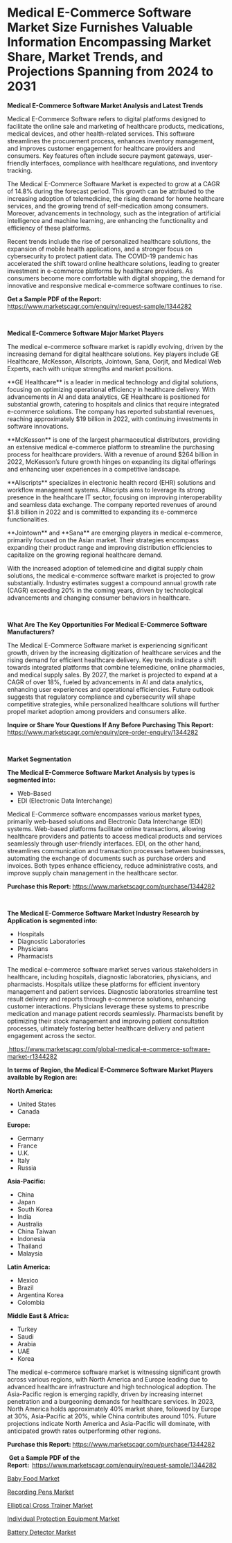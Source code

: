 <p><h1>Medical E-Commerce Software Market Size Furnishes Valuable Information Encompassing Market Share, Market Trends, and Projections Spanning from 2024 to 2031</h1></p><p><strong>Medical E-Commerce Software Market Analysis and Latest Trends</strong></p>
<p><p>Medical E-Commerce Software refers to digital platforms designed to facilitate the online sale and marketing of healthcare products, medications, medical devices, and other health-related services. This software streamlines the procurement process, enhances inventory management, and improves customer engagement for healthcare providers and consumers. Key features often include secure payment gateways, user-friendly interfaces, compliance with healthcare regulations, and inventory tracking.</p><p>The Medical E-Commerce Software Market is expected to grow at a CAGR of 14.8% during the forecast period. This growth can be attributed to the increasing adoption of telemedicine, the rising demand for home healthcare services, and the growing trend of self-medication among consumers. Moreover, advancements in technology, such as the integration of artificial intelligence and machine learning, are enhancing the functionality and efficiency of these platforms.</p><p>Recent trends include the rise of personalized healthcare solutions, the expansion of mobile health applications, and a stronger focus on cybersecurity to protect patient data. The COVID-19 pandemic has accelerated the shift toward online healthcare solutions, leading to greater investment in e-commerce platforms by healthcare providers. As consumers become more comfortable with digital shopping, the demand for innovative and responsive medical e-commerce software continues to rise.</p></p>
<p><strong>Get a Sample PDF of the Report:&nbsp;</strong> <a href="https://www.marketscagr.com/enquiry/request-sample/1344282?utm_campaign=1177&utm_medium=2&utm_source=Github&utm_content=ia&utm_term=03102024&utm_id=medical-e-commerce-software">https://www.marketscagr.com/enquiry/request-sample/1344282</a></p>
<p>&nbsp;</p>
<p><strong>Medical E-Commerce Software Major Market Players</strong></p>
<p><p>The medical e-commerce software market is rapidly evolving, driven by the increasing demand for digital healthcare solutions. Key players include GE Healthcare, McKesson, Allscripts, Jointown, Sana, Oorjit, and Medical Web Experts, each with unique strengths and market positions.</p><p>**GE Healthcare** is a leader in medical technology and digital solutions, focusing on optimizing operational efficiency in healthcare delivery. With advancements in AI and data analytics, GE Healthcare is positioned for substantial growth, catering to hospitals and clinics that require integrated e-commerce solutions. The company has reported substantial revenues, reaching approximately $19 billion in 2022, with continuing investments in software innovations.</p><p>**McKesson** is one of the largest pharmaceutical distributors, providing an extensive medical e-commerce platform to streamline the purchasing process for healthcare providers. With a revenue of around $264 billion in 2022, McKesson’s future growth hinges on expanding its digital offerings and enhancing user experiences in a competitive landscape.</p><p>**Allscripts** specializes in electronic health record (EHR) solutions and workflow management systems. Allscripts aims to leverage its strong presence in the healthcare IT sector, focusing on improving interoperability and seamless data exchange. The company reported revenues of around $1.8 billion in 2022 and is committed to expanding its e-commerce functionalities.</p><p>**Jointown** and **Sana** are emerging players in medical e-commerce, primarily focused on the Asian market. Their strategies encompass expanding their product range and improving distribution efficiencies to capitalize on the growing regional healthcare demand.</p><p>With the increased adoption of telemedicine and digital supply chain solutions, the medical e-commerce software market is projected to grow substantially. Industry estimates suggest a compound annual growth rate (CAGR) exceeding 20% in the coming years, driven by technological advancements and changing consumer behaviors in healthcare.</p></p>
<p>&nbsp;</p>
<p><strong>What Are The Key Opportunities For Medical E-Commerce Software Manufacturers?</strong></p>
<p><p>The Medical E-Commerce Software market is experiencing significant growth, driven by the increasing digitization of healthcare services and the rising demand for efficient healthcare delivery. Key trends indicate a shift towards integrated platforms that combine telemedicine, online pharmacies, and medical supply sales. By 2027, the market is projected to expand at a CAGR of over 18%, fueled by advancements in AI and data analytics, enhancing user experiences and operational efficiencies. Future outlook suggests that regulatory compliance and cybersecurity will shape competitive strategies, while personalized healthcare solutions will further propel market adoption among providers and consumers alike.</p></p>
<p><strong>Inquire or Share Your Questions If Any Before Purchasing This Report:</strong> <a href="https://www.marketscagr.com/enquiry/pre-order-enquiry/1344282?utm_campaign=1177&utm_medium=2&utm_source=Github&utm_content=ia&utm_term=03102024&utm_id=medical-e-commerce-software">https://www.marketscagr.com/enquiry/pre-order-enquiry/1344282</a></p>
<p>&nbsp;</p>
<p><strong>Market Segmentation</strong></p>
<p><strong>The Medical E-Commerce Software Market Analysis by types is segmented into:</strong></p>
<p><ul><li>Web-Based</li><li>EDI (Electronic Data Interchange)</li></ul></p>
<p><p>Medical E-Commerce software encompasses various market types, primarily web-based solutions and Electronic Data Interchange (EDI) systems. Web-based platforms facilitate online transactions, allowing healthcare providers and patients to access medical products and services seamlessly through user-friendly interfaces. EDI, on the other hand, streamlines communication and transaction processes between businesses, automating the exchange of documents such as purchase orders and invoices. Both types enhance efficiency, reduce administrative costs, and improve supply chain management in the healthcare sector.</p></p>
<p><strong>Purchase this Report:&nbsp;</strong><a href="https://www.marketscagr.com/purchase/1344282?utm_campaign=1177&utm_medium=2&utm_source=Github&utm_content=ia&utm_term=03102024&utm_id=medical-e-commerce-software">https://www.marketscagr.com/purchase/1344282</a></p>
<p>&nbsp;</p>
<p><strong>The Medical E-Commerce Software Market Industry Research by Application is segmented into:</strong></p>
<p><ul><li>Hospitals</li><li>Diagnostic Laboratories</li><li>Physicians</li><li>Pharmacists</li></ul></p>
<p><p>The medical e-commerce software market serves various stakeholders in healthcare, including hospitals, diagnostic laboratories, physicians, and pharmacists. Hospitals utilize these platforms for efficient inventory management and patient services. Diagnostic laboratories streamline test result delivery and reports through e-commerce solutions, enhancing customer interactions. Physicians leverage these systems to prescribe medication and manage patient records seamlessly. Pharmacists benefit by optimizing their stock management and improving patient consultation processes, ultimately fostering better healthcare delivery and patient engagement across the sector.</p></p>
<p><a href="https://www.marketscagr.com/global-medical-e-commerce-software-market-r1344282?utm_campaign=1177&utm_medium=2&utm_source=Github&utm_content=ia&utm_term=03102024&utm_id=medical-e-commerce-software">&nbsp;https://www.marketscagr.com/global-medical-e-commerce-software-market-r1344282</a></p>
<p><strong>In terms of Region, the Medical E-Commerce Software Market Players available by Region are:</strong></p>
<p>
    <p> <strong> North America: </strong>
        <ul>
            <li>United States</li>
            <li>Canada</li>
        </ul>
        </p> 
    <p> <strong> Europe: </strong>
        <ul>
            <li>Germany</li>
            <li>France</li>
            <li>U.K.</li>
            <li>Italy</li>
            <li>Russia</li>
        </ul>
        </p> 
    <p> <strong> Asia-Pacific: </strong>
        <ul>
            <li>China</li>
            <li>Japan</li>
            <li>South Korea</li>
            <li>India</li>
            <li>Australia</li>
            <li>China Taiwan</li>
            <li>Indonesia</li>
            <li>Thailand</li>
            <li>Malaysia</li>
        </ul>
        </p> 
    <p> <strong> Latin America: </strong>
        <ul>
            <li>Mexico</li>
            <li>Brazil</li>
            <li>Argentina Korea</li>
            <li>Colombia</li>
        </ul>
        </p> 
    <p> <strong> Middle East & Africa: </strong>
        <ul>
            <li>Turkey</li>
            <li>Saudi</li>
            <li>Arabia</li>
            <li>UAE</li>
            <li>Korea</li>
        </ul>
    </p>
    </p>
<p><p>The medical e-commerce software market is witnessing significant growth across various regions, with North America and Europe leading due to advanced healthcare infrastructure and high technological adoption. The Asia-Pacific region is emerging rapidly, driven by increasing internet penetration and a burgeoning demands for healthcare services. In 2023, North America holds approximately 40% market share, followed by Europe at 30%, Asia-Pacific at 20%, while China contributes around 10%. Future projections indicate North America and Asia-Pacific will dominate, with anticipated growth rates outperforming other regions.</p></p>
<p><strong>Purchase this Report: </strong><a href="https://www.marketscagr.com/purchase/1344282?utm_campaign=1177&utm_medium=2&utm_source=Github&utm_content=ia&utm_term=03102024&utm_id=medical-e-commerce-software">https://www.marketscagr.com/purchase/1344282</a></p>
<p>&nbsp;<strong>Get a Sample PDF of the Report:&nbsp;&nbsp;</strong><a href="https://www.marketscagr.com/enquiry/request-sample/1344282?utm_campaign=1177&utm_medium=2&utm_source=Github&utm_content=ia&utm_term=03102024&utm_id=medical-e-commerce-software">https://www.marketscagr.com/enquiry/request-sample/1344282</a></p>
<p><strong></strong></p>
<p><p><a href="https://www.linkedin.com/pulse/baby-food-market-size-segmentation-trends-growth-analysis-3r0de?trackingId=qBsK3Qh2SUKA6GiFtKtixQ%3D%3D&utm_campaign=1177&utm_medium=2&utm_source=Github&utm_content=ia&utm_term=03102024&utm_id=medical-e-commerce-software">Baby Food Market</a></p><p><a href="https://www.linkedin.com/pulse/strategic-market-insights-navigating-global-recording-pens-landscape-inloc?utm_campaign=1177&utm_medium=2&utm_source=Github&utm_content=ia&utm_term=03102024&utm_id=medical-e-commerce-software">Recording Pens Market</a></p><p><a href="https://www.linkedin.com/pulse/booming-elliptical-cross-trainer-market-sector-analysis-growth-hk1gc?utm_campaign=1177&utm_medium=2&utm_source=Github&utm_content=ia&utm_term=03102024&utm_id=medical-e-commerce-software">Elliptical Cross Trainer Market</a></p><p><a href="https://www.linkedin.com/pulse/future-trajectory-individual-protection-equipment-market-nkzue?trackingId=rC4vO2%2B4Tainoq3URpcPlA%3D%3D&utm_campaign=1177&utm_medium=2&utm_source=Github&utm_content=ia&utm_term=03102024&utm_id=medical-e-commerce-software">Individual Protection Equipment Market</a></p><p><a href="https://www.linkedin.com/pulse/evaluating-global-battery-detector-market-trends-growth-opportunities-jdlse?trackingId=3ae%2BlPMCRUCNEApzjXT6bA%3D%3D&utm_campaign=1177&utm_medium=2&utm_source=Github&utm_content=ia&utm_term=03102024&utm_id=medical-e-commerce-software">Battery Detector Market</a></p></p>
